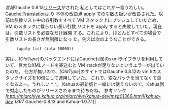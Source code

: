 *言語*Gauche 0.8.13[リリース](http://practical-scheme.net/gauche/index-j.html)がされた
私としてはこれが一番うれしい。[Gauche:Translation](http://practical-scheme.net/wiliki/wiliki.cgi?Gauche%3aTranslation)より
 本体の改良点
  apply での引数の扱いが改良された。以前は引数リスト中の各引数をすべて
  VM スタック上にプッシュしていたため、VM のスタックに載らない長い引数
  リストを apply すると失敗していた。現在は、引数リストを必要なだけ展開
  する。これにより、ほとんどすべての場合で引数リストの長さが無制限になっ
  た。例えば次のようなことができる。
```
     (apply list (iota 50000)) 
```
 
実は、*[OldType*]のバックエンドにはGauche付属のsxmlライブラリを利用していて、巨大なXMLノードを突込むと VM stackが足りないというエラーが出ていたのだ。
仕方が無いので、*[OldType*]のサイトではGauche 0.8.12の vm.hのスタックサイズを10倍にして運用していた。
これで、変なパッチを当てなくて良くなるよー。うれしい ^_^。
Kahuaの最新版と一緒には使えないので、Kahua側で対応したものがリリースされるまで待ちだね。
参考リンク
 *[http://mlarchive.kahua.org/mlarchive/kahua-dev/msg01366.html|[kahua-dev 1367* Gauche-0.8.13 and Kahua-1.0.7.1]]
